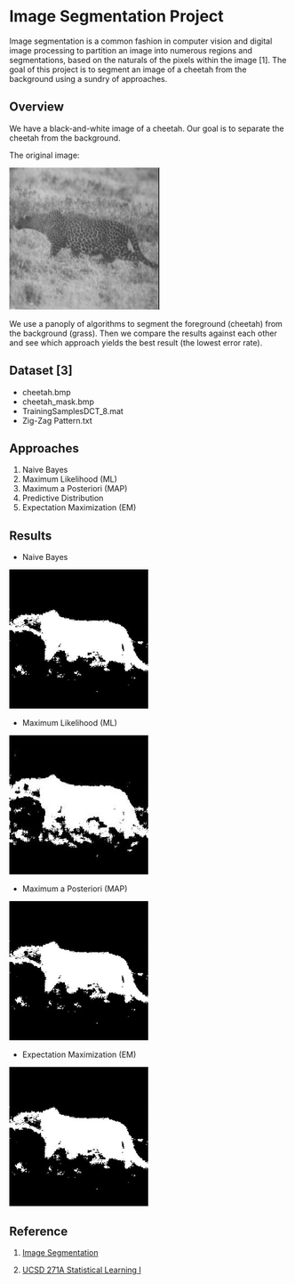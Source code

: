 # Image Segmentation Project

Image segmentation is a common fashion in computer vision and digital image processing to partition an image into numerous regions and
segmentations, based on the naturals of the pixels within the image [1]. The goal of this project is to segment an image of a cheetah from the background using a sundry of approaches.

## Overview

We have a black-and-white image of a cheetah. Our goal is to separate the cheetah from the background.

The original image:

![cheetah](https://github.com/neilchen1998/image-segmentation-project/blob/main/dataset/cheetah.bmp?raw=true)

We use a panoply of algorithms to segment the foreground (cheetah) from the background (grass). Then we compare the results against each other and see which approach yields the best result (the lowest error rate).


## Dataset [3]
* cheetah.bmp
* cheetah_mask.bmp
* TrainingSamplesDCT_8.mat
* Zig-Zag Pattern.txt

## Approaches

1. Naive Bayes
2. Maximum Likelihood (ML)
3. Maximum a Posteriori (MAP)
4. Predictive Distribution
5. Expectation Maximization (EM)

## Results

* Naive Bayes

<picture>
  <img src="https://github.com/neilchen1998/image-segmentation-project/blob/main/results/estimation-maximization-result.jpg" width="250" height="250">
</picture>

* Maximum Likelihood (ML)

<picture>
  <img src="https://github.com/neilchen1998/image-segmentation-project/blob/main/results/maximum-likelihood-64-features-result.jpg" width="250" height="250">
</picture>

* Maximum a Posteriori (MAP)

<picture>
  <img src="https://github.com/neilchen1998/image-segmentation-project/blob/main/results/estimation-maximization-result.jpg" width="250" height="250">
</picture>

* Expectation Maximization (EM)

<picture>
  <img src="https://github.com/neilchen1998/image-segmentation-project/blob/main/results/estimation-maximization-result.jpg" width="250" height="250">
</picture>

## Reference
1. [Image Segmentation](https://www.mathworks.com/discovery/image-segmentation.html)

2. [UCSD 271A Statistical Learning I](http://www.svcl.ucsd.edu/courses/ece271A/ece271A.htm)
